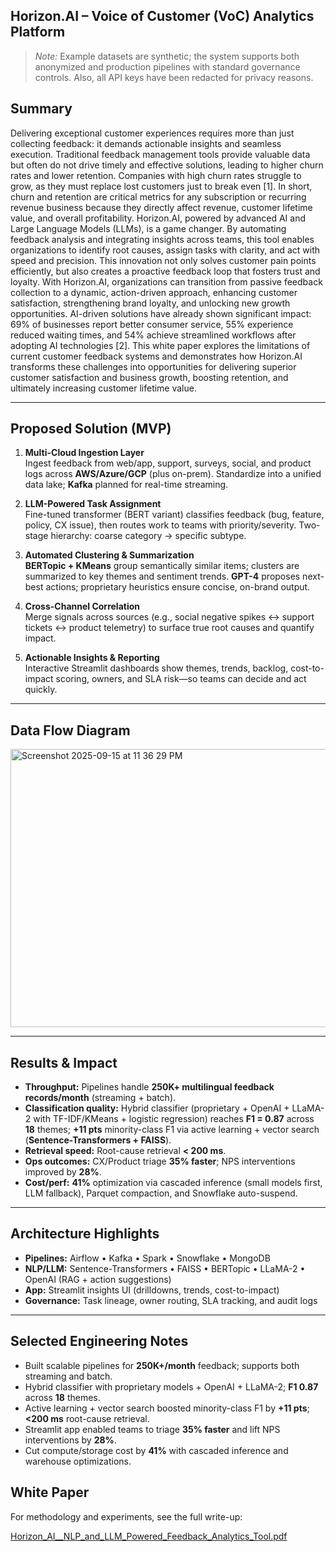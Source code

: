 ## Horizon.AI – Voice of Customer (VoC) Analytics Platform

> _Note:_ Example datasets are synthetic; the system supports both anonymized and production pipelines with standard governance controls. Also, all API keys have been redacted for privacy reasons.
## Summary ## 
Delivering exceptional customer experiences requires more than just collecting feedback: it demands actionable insights and seamless execution. Traditional feedback management tools provide valuable data but often do not drive timely and effective solutions, leading to higher churn rates and lower retention. Companies with high churn rates struggle to grow, as they must replace lost customers just to break even [1]. In short, churn and retention are critical metrics for any subscription or recurring revenue business because they directly affect revenue, customer lifetime value, and overall profitability.
Horizon.AI, powered by advanced AI and Large Language Models (LLMs), is a game changer. By automating feedback analysis and integrating insights across teams, this tool enables organizations to identify root causes, assign tasks with clarity, and act with speed and precision.
This innovation not only solves customer pain points efficiently, but also creates a proactive feedback loop that fosters trust and loyalty. With Horizon.AI, organizations can transition from passive feedback collection to a dynamic, action-driven approach, enhancing customer satisfaction, strengthening brand loyalty, and unlocking new growth opportunities.
AI-driven solutions have already shown significant impact: 69% of businesses report better consumer service, 55% experience reduced waiting times, and 54% achieve streamlined workflows after adopting AI technologies [2].
This white paper explores the limitations of current customer feedback systems and demonstrates how Horizon.AI transforms these challenges into opportunities for delivering superior customer satisfaction and business growth, boosting retention, and ultimately increasing customer lifetime value.


---

## Proposed Solution (MVP)
1) **Multi-Cloud Ingestion Layer**  
   Ingest feedback from web/app, support, surveys, social, and product logs across **AWS/Azure/GCP** (plus on-prem). Standardize into a unified data lake; **Kafka** planned for real-time streaming.

2) **LLM-Powered Task Assignment**  
   Fine-tuned transformer (BERT variant) classifies feedback (bug, feature, policy, CX issue), then routes work to teams with priority/severity. Two-stage hierarchy: coarse category → specific subtype.

3) **Automated Clustering & Summarization**  
   **BERTopic + KMeans** group semantically similar items; clusters are summarized to key themes and sentiment trends. **GPT-4** proposes next-best actions; proprietary heuristics ensure concise, on-brand output.

4) **Cross-Channel Correlation**  
   Merge signals across sources (e.g., social negative spikes ↔ support tickets ↔ product telemetry) to surface true root causes and quantify impact.

5) **Actionable Insights & Reporting**  
   Interactive Streamlit dashboards show themes, trends, backlog, cost-to-impact scoring, owners, and SLA risk—so teams can decide and act quickly.

---


## Data Flow Diagram ## 
<img width="892" height="445" alt="Screenshot 2025-09-15 at 11 36 29 PM" src="https://github.com/user-attachments/assets/87050081-2623-4608-a3e5-4ca18459580c" />

---
## Results & Impact
- **Throughput:** Pipelines handle **250K+ multilingual feedback records/month** (streaming + batch).  
- **Classification quality:** Hybrid classifier (proprietary + OpenAI + LLaMA-2 with TF-IDF/KMeans + logistic regression) reaches **F1 = 0.87** across **18** themes; **+11 pts** minority-class F1 via active learning + vector search (**Sentence-Transformers + FAISS**).  
- **Retrieval speed:** Root-cause retrieval **< 200 ms**.  
- **Ops outcomes:** CX/Product triage **35% faster**; NPS interventions improved by **28%**.  
- **Cost/perf:** **41%** optimization via cascaded inference (small models first, LLM fallback), Parquet compaction, and Snowflake auto-suspend.

---

## Architecture Highlights
- **Pipelines:** Airflow • Kafka • Spark • Snowflake • MongoDB  
- **NLP/LLM:** Sentence-Transformers • FAISS • BERTopic • LLaMA-2 • OpenAI (RAG + action suggestions)  
- **App:** Streamlit insights UI (drilldowns, trends, cost-to-impact)  
- **Governance:** Task lineage, owner routing, SLA tracking, and audit logs

---

## Selected Engineering Notes
- Built scalable pipelines for **250K+/month** feedback; supports both streaming and batch.  
- Hybrid classifier with proprietary models + OpenAI + LLaMA-2; **F1 0.87** across **18** themes.  
- Active learning + vector search boosted minority-class F1 by **+11 pts**; **<200 ms** root-cause retrieval.  
- Streamlit app enabled teams to triage **35% faster** and lift NPS interventions by **28%**.  
- Cut compute/storage cost by **41%** with cascaded inference and warehouse optimizations.


## White Paper
For methodology and experiments, see the full write-up:  

[Horizon_AI__NLP_and_LLM_Powered_Feedback_Analytics_Tool.pdf](https://github.com/user-attachments/files/22352809/Horizon_AI__NLP_and_LLM_Powered_Feedback_Analytics_Tool.pdf)

